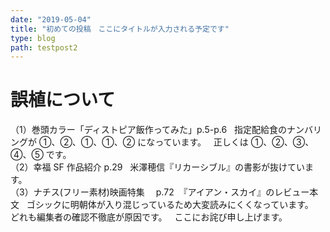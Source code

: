 ```yaml
---
date: "2019-05-04"
title: "初めての投稿　ここにタイトルが入力される予定です"
type: blog
path: testpost2
---
```


# 誤植について

（1）巻頭カラー「ディストピア飯作ってみた」p.5-p.6   指定配給食のナンバリングが ①、②、①、①、② になっています。   正しくは ①、②、③、④、⑤ です。  
（2）幸福 SF 作品紹介 p.29   米澤穂信『リカーシブル』の書影が抜けています。  
（3）ナチス(フリー素材)映画特集　 p.72  『アイアン・スカイ』のレビュー本文   ゴシックに明朝体が入り混じっているため大変読みにくくなっています。  
どれも編集者の確認不徹底が原因です。   ここにお詫び申し上げます。
